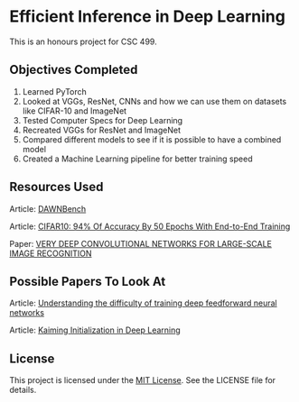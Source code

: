 # Efficient Inference in Deep Learning

This is an honours project for CSC 499.

## Objectives Completed

1. Learned PyTorch
2. Looked at VGGs, ResNet, CNNs and how we can use them on datasets like CIFAR-10 and ImageNet
3. Tested Computer Specs for Deep Learning
4. Recreated VGGs for ResNet and ImageNet
5. Compared different models to see if it is possible to have a combined model
6. Created a Machine Learning pipeline for better training speed

## Resources Used

Article: [DAWNBench](https://dawnd9.sites.stanford.edu/dawnbench)

Article: [CIFAR10: 94% Of Accuracy By 50 Epochs With End-to-End Training](https://fptsoftware.com/resource-center/blogs/cifar10-94-of-accuracy-by-50-epochs-with-end-to-end-training)

Paper: [VERY DEEP CONVOLUTIONAL NETWORKS FOR LARGE-SCALE IMAGE RECOGNITION](https://arxiv.org/pdf/1409.1556)

## Possible Papers To Look At

Article: [Understanding the difficulty of training deep feedforward neural networks](https://proceedings.mlr.press/v9/glorot10a/glorot10a.pdf)

Article: [Kaiming Initialization in Deep Learning](https://www.geeksforgeeks.org/kaiming-initialization-in-deep-learning/)

## License

This project is licensed under the [MIT License](./LICENSE). See the LICENSE file for details.
